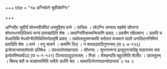 +++
title = "१७ अग्निर्वव्ने सुवीर्यमग्निः"

+++

अग्निर्देवः सुवीर्यं शोभनवीर्योपेतं धनमुद्दिश्य वव्ने । याचितः । सोऽग्निः कण्वाय महर्षये सौभाग्यं शोभनधनादिदिरूपं भाग्यं प्रायच्छदिति शेषः । तथाग्निर्मित्रास्मन्मित्राणि प्रावत् । प्रकर्षेण रक्षितवान् । उतापि च मेध्यातिथिं मेधयोग्यैरतिथिभिरुपेतमृषिं प्रावत् । तथोपस्तुतमन्यमपि स्तोतारं यजमानं सातौ धनादिदाननिमित्तं प्रावदिति शेषः ॥ वव्ने । वनु याचने । कर्माणि लिट् । न शसददवादिगुणानाम् (पा ६-४-१२६) इत्येत्वाभ्यासलोपयोः प्रतिषेधः । उपधालोपश्छान्दसः । सौभगम् । सुभगान्मन्त्र इत्युद्गात्रादिषु पाठात्तस्य भाव इत्येतस्मिन्नर्थेऽञ् (पा ५-१-१२९) ञित्त्वादाद्युदात्तत्वम् । मित्रा । शेश्छन्दसि बहुलमिति शेर्लोपः । उपस्तुतम् । क्तिच् क्तौ च सञ्ज्ञायामिति स्तौतेः कर्तरि क्तः । थाथादिनोत्तरपदान्तोदात्तत्वं ॥ १७ ॥